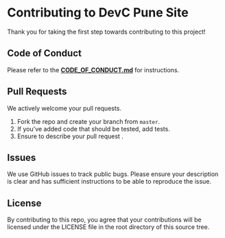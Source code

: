 # Contributing to DevC Pune Site
Thank you for taking the first step towards contributing to this project! 

## Code of Conduct
Please refer to the **[CODE_OF_CONDUCT.md](https://github.com/devcpune/devcpune.github.io/blob/master/docs/CODE_OF_CONDUCT.md)** for instructions. 

## Pull Requests
We actively welcome your pull requests.

1. Fork the repo and create your branch from `master`.
2. If you've added code that should be tested, add tests.
3. Ensure to describe your pull request .

## Issues
We use GitHub issues to track public bugs. Please ensure your description is
clear and has sufficient instructions to be able to reproduce the issue.

## License
By contributing to this repo, you agree that your contributions will be licensed
under the LICENSE file in the root directory of this source tree.
